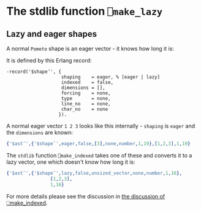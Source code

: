 # The stdlib function `⎕make_lazy`

## Lazy and eager shapes

A normal `Pometo` shape is an eager vector - it knows how long it is:

It is defined by this Erlang record:

```
-record('$shape¯', {
                    shaping    = eager, % [eager | lazy]
                    indexed    = false,
                    dimensions = [],
                    forcing    = none,
                    type       = none,
                    line_no    = none,
                    char_no    = none
                   }).
```

A normal eager vector `1 2 3` looks like this internally - `shaping` is `eager` and the `dimensions` are known:

```erlang
{'$ast¯',{'$shape¯',eager,false,[3],none,number,1,19},[1,2,3],1,19}
```

The `stdlib` function `⎕make_indexed` takes one of these and converts it to a lazy vector, one which doesn't know how long it is:

```erlang
{'$ast¯',{'$shape¯',lazy,false,unsized_vector,none,number,1,16},
                [1,2,3],
                1,16}
```

For more details please see the discussion in [the discussion of ⎕make_indexed](./stdlib_make_indexed_function.md).